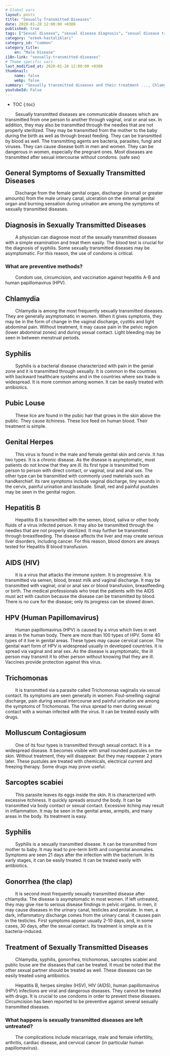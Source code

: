```yaml
---
# Global vars
layout: posts
title: "Sexually Transmitted Diseases"
date: 2020-01-28 12:00:00 +0300
published: true
tags: ["Sexual disease", "sexual disease diagnosis", "sexual disease treatment", "sexual disease symptom", "sexual disease blood test", "sexual disease prevention methods", "syphilis", "genital herpes", "Chlamydia", "Genital lice", "Genital herpes", "Hepatitis B", "aids", "HPV", "hiv", "Trikomnas", "Syphilis", "Moluscum cantagiosum", "Genital Scabies", "Gonorrhea", "gonorrhea", "sexual disease solution", "Molusum cantagiosum treatment", "Gonorrhea treatment", "chlamydia treatment", "syphilis treatment", "genital lice treatment", "genital herpes treatment", "hepatitis b treatment", "hiv treatment", "hpv treatment", "Trichomoniasis treatment", "sexual disease assay", "sexual disease pcr test"]
category: "erkek-hastaliklari"
category_id: "common"
category_title:
    en: "Male Disease"
i18n-link: "sexually-transmitted-diseases"
# Theme specific vars
last_modified_at: 2020-01-28 12:00:00 +0300
thumbnail:
    name: false
    webp: false
summary: "Sexually transmitted diseases and their treatment ..., Chlamydia, Şankı, Genital lice, Genital herpes, Hepatitis B, AIDS, HPV, Trichomonas, Syphilis, Scabies, Symptoms of metastasis and the symptoms of gonorrhea."
youtubeId: False
---
```


* TOC
{:toc}

&nbsp;&nbsp;&nbsp;&nbsp;&nbsp;&nbsp;&nbsp;&nbsp;Sexually transmitted diseases are communicable diseases which are transmitted from one person to another through vaginal, oral or anal sex. In addition, they may also be transmitted through the needles that are not properly sterilized. They may be transmitted from the mother to the baby during the birth as well as through breast feeding. They can be transmitted by blood as well. The transmitting agents are bacteria, parasites, fungi and viruses. They can cause disease both in men and women. They can be dangerous in women, especially the pregnant ones. Most diseases are transmitted after sexual intercourse without condoms. (safe sex)

## General Symptoms of Sexually Transmitted Diseases

&nbsp;&nbsp;&nbsp;&nbsp;&nbsp;&nbsp;&nbsp;&nbsp;Discharge from the female genital organ, discharge (in small or greater amounts) from the male urinary canal, ulceration on the external genital organ and burning sensation during urination are among the symptoms of sexually transmitted diseases.

## Diagnosis in Sexually Transmitted Diseases

&nbsp;&nbsp;&nbsp;&nbsp;&nbsp;&nbsp;&nbsp;&nbsp;A physician can diagnose most of the sexually transmitted diseases with a simple examination and treat them easily. The blood test is crucial for the diagnosis of syphilis. Some sexually transmitted diseases may be asymptomatic. For this reason, the use of condoms is critical.

### What are preventive methods?

&nbsp;&nbsp;&nbsp;&nbsp;&nbsp;&nbsp;&nbsp;&nbsp;Condom use, circumcision, and vaccination against hepatitis A-B and human papillomavirus (HPV).

## Chlamydia

&nbsp;&nbsp;&nbsp;&nbsp;&nbsp;&nbsp;&nbsp;&nbsp;Chlamydia is among the most frequently sexually transmitted diseases. They are generally asymptomatic in women. When it gives symptoms, they may be in the form of change in the vaginal discharge, cystitis and light abdominal pain. Without treatment, it may cause pain in the pelvic region (lower abdominal zones) and during sexual contact. Light bleeding may be seen in between menstrual periods.

## Syphilis

&nbsp;&nbsp;&nbsp;&nbsp;&nbsp;&nbsp;&nbsp;&nbsp;Syphilis is a bacterial disease characterized with pain in the genial zone and it is transmitted through sexually. It is common in the countries with backward healthcare systems and in the countries where sex trade is widespread. It is more common among women. It can be easily treated with antibiotics.

## Pubic Louse

&nbsp;&nbsp;&nbsp;&nbsp;&nbsp;&nbsp;&nbsp;&nbsp;These lice are found in the pubic hair that grows in the skin above the public. They cause itchiness. These lice feed on human blood. Their treatment is simple.

## Genital Herpes

&nbsp;&nbsp;&nbsp;&nbsp;&nbsp;&nbsp;&nbsp;&nbsp;This virus is found in the male and female genital skin and cervix. It has two types. It is a chronic disease. As the disease is asymptomatic, most patients do not know that they are ill. Its first type is transmitted from person to person with direct contact, or vaginal, oral and anal sex. The other type can be transmitted with commonly used materials such as handkerchief. Its rare symptoms include vaginal discharge, tiny wounds in the cervix, painful urination and lassitude. Small, red and painful pustules may be seen in the genital region.

## Hepatitis B

&nbsp;&nbsp;&nbsp;&nbsp;&nbsp;&nbsp;&nbsp;&nbsp;Hepatitis B is transmitted with the semen, blood, saliva or other body fluids of a virus infected person. It may also be transmitted through the needles that are not properly sterilized. It may further be transmitted through breastfeeding. The disease affects the liver and may create serious liver disorders, including cancer. For this reason, blood donors are always tested for Hepatitis B blood transfusion.

## AIDS (HIV)

&nbsp;&nbsp;&nbsp;&nbsp;&nbsp;&nbsp;&nbsp;&nbsp;It is a virus that attacks the immune system. It is progressive. It is transmitted via semen, blood, breast milk and vaginal discharge. It may be transmitted with vaginal, oral or anal sex or blood transfusion, breastfeeding or birth. The medical professionals who treat the patients with the AIDS must act with caution because the disease can be transmitted by blood. There is no cure for the disease; only its progress can be slowed down.

## HPV (Human Papillomavirus)

&nbsp;&nbsp;&nbsp;&nbsp;&nbsp;&nbsp;&nbsp;&nbsp;Human papillomavirus (HPV) is caused by a virus which lives in wet areas in the human body. There are more than 100 types of HPV. Some 40 types of it live in genital areas. These types may cause cervical cancer. The genital wart form of HPV is widespread usually in developed countries. It is spread via vaginal and anal sex.
As the disease is asymptomatic, the ill person may transmit it to other person without knowing that they are ill. Vaccines provide protection against this virus.

## Trichomonas

&nbsp;&nbsp;&nbsp;&nbsp;&nbsp;&nbsp;&nbsp;&nbsp;It is transmitted via a parasite called Trichomonas vaginalis via sexual contact. Its symptoms are seen generally in women. Foul-smelling vaginal discharge, pain during sexual intercourse and painful urination are among the symptoms of Trichomonas. The virus spread to men during sexual contact with a woman infected with the virus. It can be treated easily with drugs.

## Molluscum Contagiosum

&nbsp;&nbsp;&nbsp;&nbsp;&nbsp;&nbsp;&nbsp;&nbsp;One of its four types is transmitted through sexual contact. It is a widespread disease. It becomes visible with small rounded pustules on the skin. Without treatment, they will disappear. But they may reappear 2 years later. These pustules are treated with chemicals, electrical current and freezing therapy. Some drugs may prove useful.

## Sarcoptes scabiei

&nbsp;&nbsp;&nbsp;&nbsp;&nbsp;&nbsp;&nbsp;&nbsp;This parasite leaves its eggs inside the skin. It is characterized with excessive itchiness. It quickly spreads around the body. It can be transmitted via body contact or sexual contact. Excessive itching may result in inflammation. It may be seen in the genital areas, armpits, and many areas in the body. Its treatment is easy.

## Syphilis

&nbsp;&nbsp;&nbsp;&nbsp;&nbsp;&nbsp;&nbsp;&nbsp;Syphilis is a sexually transmitted disease. It can be transmitted from mother to baby. It may lead to pre-term birth and congenital anomalies. Symptoms are seen 21 days after the infection with the bacterium. In its early stages, it can be easily treated. It can be treated easily with antibiotics.

## Gonorrhea (the clap)

&nbsp;&nbsp;&nbsp;&nbsp;&nbsp;&nbsp;&nbsp;&nbsp;It is second most frequently sexually transmitted disease after chlamydia. The disease is asymptomatic in most women. If left untreated, they may give rise to serious disease findings in pelvic organs. In men, it may cause diseases in the urinary canal, testicles and prostate. In men, a dark, inflammatory discharge comes from the urinary canal. It causes pain in the testicles. First symptoms appear usually 2-10 days, and, in some cases, 30 days, after the sexual contact. Its treatment is simple as it is bacteria-induced.

## Treatment of Sexually Transmitted Diseases

&nbsp;&nbsp;&nbsp;&nbsp;&nbsp;&nbsp;&nbsp;&nbsp;Chlamydia, syphilis, gonorrhea, trichomonas, sarcoptes scabiei and public louse are the diseases that can be treated. It must be noted that the other sexual partner should be treated as well. These diseases can be easily treated using antibiotics.

&nbsp;&nbsp;&nbsp;&nbsp;&nbsp;&nbsp;&nbsp;&nbsp;Hepatitis B, herpes simplex (HSV), HIV (AIDS), human papillomavirus (HPV) infections are viral and dangerous diseases. They cannot be treated with drugs. It is crucial to use condoms in order to prevent these diseases. Circumcision has been reported to be preventive against several sexually transmitted diseases.

### What happens is sexually transmitted diseases are left untreated?

&nbsp;&nbsp;&nbsp;&nbsp;&nbsp;&nbsp;&nbsp;&nbsp;The complications include miscarriage, male and female infertility, arthritis, cardiac disease, and cervical cancer (in particular human papillomavirus).
